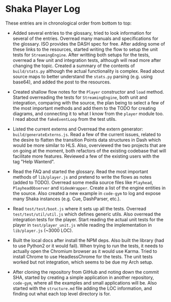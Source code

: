 # Shaka Player Log

These entries are in chronological order from bottom to top:

- Added several entries to the glossary, tried to look information for several of the entries. Overread many manuals and specifications for the glossary. ISO provides the DASH spec for free. After adding some of these links to the resources, started writing the flow to setup the unit tests for `StreamingEngine`. After writting both setups for the tests, overread a few unit and integration tests, although will read more after changing the topic. Created a summary of the contents of `build/stats.py` although the actual functionality is complex. Read about source maps to better understand the `stats.py` parsing (e.g. using base64), and added the post to the resources.

- Created shallow flow notes for the `Player` constructor and `load` method. Started overreading the tests for `StreamingEngine`, both unit and integration, comparing with the source, the plan being to select a few of the most important methods and add them to the TODO for creating diagrams, and connecting it to what I know from the `player` module too. I read about the `fakeEventLoop` from the test utils.

- Listed the current externs and Overread the extern generator: `build/generateExterns.js`. Read a few of the current issues, related to the desire to flatten the transition Points data structures in Dash which would be more similar to HLS. Also, overviewed the two projects that are on going at the moment, both refactors of the existing codebase that will facilitate more features. Reviewed a few of the existing users with the tag "Help Wanterd".

- Read the FAQ and started the glossary. Read the most important methods of `lib/player.js` and pretend to write the flows as notes (added to TODO). Overread some media source files like `Playhead`, `PlayheadObserver` and `VideoWrapper`. Create a list of the engine entities in the source. Also created a new example in `code-gym` to log and expose many Shaka instances (e.g. Cue, DashParser, etc.).

- Read `test/test/boot.js` where it sets up all the tests. Overread `test/test/util/util.js` which defines generic utils. Also overread the integration tests for the player. Start reading the actual unit tests for the player in `test/player_unit.js` while reading the implementation in `lib/player.js` (~3000 LOC).

- Built the local docs after install the NPM deps. Also built the library (had to use Python2 or it would fail). When trying to run the tests, it needs to actually open the Chromium browser as it would use Karma. Tried to install Chrome to use HeadlessChrome for the tests. The unit tests worked but not integration, which seems to be due my Arch setup.

- After cloning the repository from GitHub and noting down the commit SHA, started by creating a simple application in another repository, `code-gym`, where all the examples and small applications will be. Also started with the `structure.md` file adding the LOC information, and finding out what each top level directory is for.
